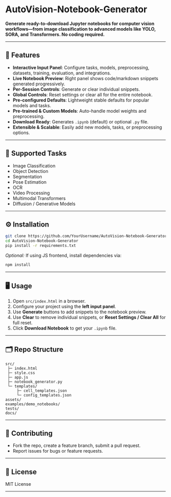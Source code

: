 # AutoVision-Notebook-Generator

**Generate ready-to-download Jupyter notebooks for computer vision workflows—from image classification to advanced models like YOLO, SORA, and Transformers. No coding required.**

---

## 🚀 Features

- **Interactive Input Panel**: Configure tasks, models, preprocessing, datasets, training, evaluation, and integrations.  
- **Live Notebook Preview**: Right panel shows code/markdown snippets generated progressively.  
- **Per-Session Controls**: Generate or clear individual snippets.  
- **Global Controls**: Reset settings or clear all for the entire notebook.  
- **Pre-configured Defaults**: Lightweight stable defaults for popular models and tasks.  
- **Pre-trained & Custom Models**: Auto-handle model weights and preprocessing.  
- **Download Ready**: Generates `.ipynb` (default) or optional `.py` file.  
- **Extensible & Scalable**: Easily add new models, tasks, or preprocessing options.

---

## 🎯 Supported Tasks

- Image Classification  
- Object Detection  
- Segmentation  
- Pose Estimation  
- OCR  
- Video Processing  
- Multimodal Transformers  
- Diffusion / Generative Models  

---

## ⚙️ Installation

```bash
git clone https://github.com/YourUsername/AutoVision-Notebook-Generator.git
cd AutoVision-Notebook-Generator
pip install -r requirements.txt
````

*Optional:* If using JS frontend, install dependencies via:

```bash
npm install
```

---

## 🖥 Usage

1. Open `src/index.html` in a browser.
2. Configure your project using the **left input panel**.
3. Use **Generate** buttons to add snippets to the notebook preview.
4. Use **Clear** to remove individual snippets, or **Reset Settings / Clear All** for full reset.
5. Click **Download Notebook** to get your `.ipynb` file.

---

## 🗂 Repo Structure

```
src/
 ├─ index.html
 ├─ style.css
 ├─ app.js
 ├─ notebook_generator.py
 └─ templates/
     ├─ cell_templates.json
     └─ config_templates.json
assets/
examples/demo_notebooks/
tests/
docs/
```

---

## 📌 Contributing

* Fork the repo, create a feature branch, submit a pull request.
* Report issues for bugs or feature requests.

---

## 📄 License

MIT License

---
